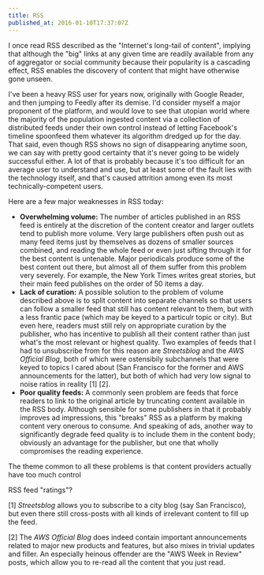 ```yaml
---
title: RSS
published_at: 2016-01-10T17:37:07Z
---
```


I once read RSS described as the "Internet's long-tail of content", implying
that although the "big" links at any given time are readily available from any
of aggregator or social community because their popularity is a cascading
effect, RSS enables the discovery of content that might have otherwise gone
unseen.

I've been a heavy RSS user for years now, originally with Google Reader, and
then jumping to Feedly after its demise. I'd consider myself a major proponent
of the platform, and would love to see that utopian world where the majority of
the population ingested content via a collection of distributed feeds under
their own control instead of letting Facebook's timeline spoonfeed them
whatever its algorithm dredged up for the day. That said, even though RSS shows
no sign of disappearing anytime soon, we can say with pretty good certainty
that it's never going to be widely successful either. A lot of that is probably
because it's too difficult for an average user to understand and use, but at
least some of the fault lies with the technology itself, and that's caused
attrition among even its most technically-competent users.

Here are a few major weaknesses in RSS today:

* **Overwhelming volume:** The number of articles published in an RSS feed is
  entirely at the discretion of the content creator and larger outlets tend to
  publish more volume. Very large publishers often push out as many feed items
  just by themselves as dozens of smaller sources combined, and reading the
  whole feed or even just sifting through it for the best content is untenable.
  Major periodicals produce some of the best content out there, but almost all
  of them suffer from this problem very severely. For example, the New York
  Times writes great stories, but their main feed publishes on the order of 50
  items a day.
* **Lack of curation:** A possible solution to the problem of volume described
  above is to split content into separate channels so that users can follow a
  smaller feed that still has content relevant to them, but with a less frantic
  pace (which may be keyed to a particulr topic or city). But even here,
  readers must still rely on appropriate curation by the publisher, who has
  incentive to publish all their content rather than just what's the most
  relevant or highest quality. Two examples of feeds that I had to unsubscribe
  from for this reason are _Streetsblog_ and the _AWS Official Blog_, both of
  which were ostensibily subchannels that were keyed to topics I cared about
  (San Francisco for the former and AWS announcements for the latter), but both
  of which had very low signal to noise ratios in reality [1] [2].
* **Poor quality feeds:** A commonly seen problem are feeds that force readers
  to link to the original article by truncating content available in the RSS
  body. Although sensible for some publishers in that it probably improves ad
  impressions, this "breaks" RSS as a platform by making content very onerous
  to consume. And speaking of ads, another way to significantly degrade feed
  quality is to include them in the content body; obviously an advantage for
  the publisher, but one that wholly compromises the reading experience.

The theme common to all these problems is that content providers actually have
too much control

RSS feed "ratings"?

[1] _Streetsblog_ allows you to subscribe to a city blog (say San Francisco),
but even there still cross-posts with all kinds of irrelevant content to fill
up the feed.

[2] The _AWS Official Blog_ does indeed contain important announcements related
to major new products and features, but also mixes in trivial updates and
filler. An especially heinous offender are the "AWS Week in Review" posts,
which allow you to re-read all the content that you just read.
